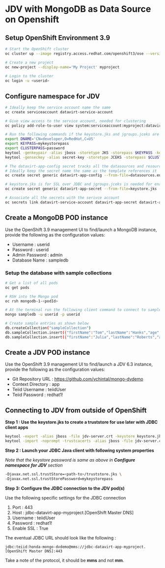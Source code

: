 # JDV with MongoDB as Data Source on Openshift 

## Setup OpenShift Environment 3.9

```sh
# Start the OpenShift cluster
oc cluster up --image registry.access.redhat.com/openshift3/ose --version v3.9.14-2

# Create a new project 
oc new-project --display-name='My Project' myproject
 
# Login to the cluster 
oc login -u <userid>
```
## Configure namespace for JDV

```sh 
# Ideally keep the service account name the same
oc create serviceaccount datavirt-service-account

# Give view access to the service account, needed for clustering
oc policy add-role-to-user view system:serviceaccount:myproject:datavirt-service-account

# Run the following commands if the keystore.jks and jgroups.jceks are not already created
export DNAME='CN=developer,O=RedHat,C=US'
export KEYPASS=mykeystorepass
export CLUSTERPASS=password
keytool -genkeypair -alias jboss -storetype JKS -storepass $KEYPASS -keypass $KEYPASS -dname $DNAME -keystore keystore.jks
keytool -genseckey -alias secret-key -storetype JCEKS -storepass $CLUSTERPASS -keypass $CLUSTERPASS -keystore jgroups.jceks

# The datavirt-app-config secret tracks all the datasources and resource adapter definitions 
# Ideally keep the secret name the same as the template references it
oc create secret generic datavirt-app-config --from-file=datasources.env

# keystore.jks is for SSL over JDBC and jgroups.jceks is needed for enabling SSL for JGroups clustering
oc create secret generic datavirt-app-secret --from-file=keystore.jks --from-file=jgroups.jceks

# Associate all the secrets with the serivce account 
oc secrets link datavirt-service-account datavirt-app-secret datavirt-app-config
```

## Create a MongoDB POD instance

Use the OpenShift 3.9 management UI to find/launch a MongoDB instance, provide the following as the configuration values:
* Username : userid
* Password : userid 
* Admin Password : admin 
* Database Name : sampledb 

### Setup the database with sample collections

```sh 
# Get a list of all pods
oc get pods

# RSH into the Mongo pod
oc rsh mongodb-1-<podId>

# At the terminal run the following client command to connect to sampledb database
mongo sampledb -u userid -p userid

# Create sample entries as shown below
db.createCollection("sampleCollection")
db.sampleCollection.insert({"firstName":"Tom","lastName":"Hanks","age":"61"})
db.sampleCollection.insert({"firstName":"Julia","lastName":"Roberts","age":"50"})
```

## Create a JDV POD instance 

Use the OpenShift 3.9 management UI to find/launch a JDV 6.3 instance, provide the following as the configuration values:

* Git Repository URL : https://github.com/vchintal/mongo-dvdemo
* Context Directory : app
* Teiid Username : teiidUser
* Teiid Password : redhat1!

## Connecting to JDV from outside of OpenShift 

**Step 1 : Use the keystore.jks to create a truststore for use later with JDBC client apps**

```sh 
keytool -export -alias jboss -file jdv-server.crt -keystore keystore.jks -storepass $KEYPASS
keytool -import -noprompt -trustcacerts -alias jboss -file jdv-server.crt -keystore truststore.jks -storepass $KEYPASS
```

**Step 2 : Launch your JDBC Java client with following system properties**

_Note that the keystore password is same as above in **Configure namespace for JDV** section_

```sh 
-Djavax.net.ssl.trustStore=<path-to>/truststore.jks \ 
-Djavax.net.ssl.trustStorePassword=mykeystorepass
```

**Step 3: Configure the JDBC connection to the JDV pod(s)**

Use the following specific settings for the JDBC connection
1. Port : 443
2. Host : jdbc-datavirt-app-myproject.[OpenShift Master DNS]
3. Username : teiidUser
4. Password : redhat1!
5. Enable SSL : True 

The eventual JDBC URL should look like the following :

`jdbc:teiid:honda-mongo-dvdemo@mms://jdbc-datavirt-app-myproject.[OpenShift Master DNS]:443`

Take a note of the protocol, it should be **mms** and not **mm**.
